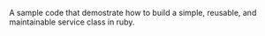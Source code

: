 A sample code that demostrate how to build a simple, reusable, and maintainable service class in ruby.

